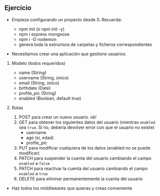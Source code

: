## Ejercicio

- Empieza configurando un proyecto desde 0. Recuerda:
    - npm init (o npm init -y)
    - npm i express mongoose
    - npm i -D nodemon
    - genera toda la estructura de carpetas y ficheros correspondientes

- Necesitamos crear una aplicación que gestione usuarios.

1. Modelo (todos requeridos)
    - name (String)
    - username (String, único)
    - email (String, único)
    - birthdate (Date)
    - profile_pic (String)
    - enabled (Boolean, default true)

2. Rutas
    1. POST para crear un nuevo usuario.  ok!
    2. GET para obtener los siguientes datos del usuario (mientras `enabled` sea `true`. Si no, debería devolver error con que el usuario no existe)
        - username
        - age (sí, edad)
        - profile_pic
    3. PUT para modificar cualquiera de los datos (enabled no se puede modificar)
    4. PATCH para suspender la cuenta del usuario cambiando el campo `enabled` a `false`
    5. PATCH para reactivar la cuenta del usuario cambiando el campo `enabled` a `true`
    6. DELETE para eliminar permanentemente la cuenta del usuario

* Haz todos los middlewares que quieras y creas conveniente